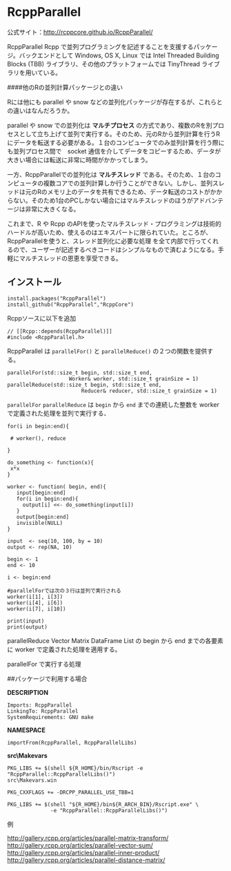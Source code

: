 # RcppParallel

公式サイト：http://rcppcore.github.io/RcppParallel/


RcppParallel Rcpp で並列プログラミングを記述することを支援するパッケージ。バックエンドとして Windows, OS X, Linux では Intel Threaded Building Blocks (TBB) ライブラリ、その他のプラットフォームでは TinyThread ライブラリを用いている。

####他のRの並列計算パッケージとの違い

Rには他にも parallel や snow などの並列化パッケージが存在するが、これらとの違いはなんだろうか。

parallel や snow での並列化は **マルチプロセス** の方式であり、複数のRを別プロセスとして立ち上げて並列で実行する。そのため、元のRから並列計算を行うRにデータを転送する必要がある。１台のコンピュータでのみ並列計算を行う際にも並列プロセス間で　socket 通信を介してデータをコピーするため、データが大きい場合には転送に非常に時間がかかってしまう。

一方、RcppParallelでの並列化は **マルチスレッド** である。そのため、１台のコンピュータの複数コアでの並列計算しか行うことができない。しかし、並列スレッドは元のRのメモリ上のデータを共有できるため、データ転送のコストがかからない。そのため1台のPCしかない場合にはマルチスレッドのほうがアドバンテージは非常に大きくなる。

これまで、R や Rcpp のAPIを使ったマルチスレッド・プログラミングは技術的ハードルが高いため、使えるのはエキスパートに限られていた。ところが、RcppParallelを使うと、スレッド並列化に必要な処理
を全て内部で行ってくれるので、ユーザーが記述するべきコードはシンプルなもので済むようになる。手軽にマルチスレッドの恩恵を享受できる。


## インストール

```
install.packages("RcppParallel")
install_github("RcppParallel","RcppCore")
```

Rcppソースに以下を追加
```
// [[Rcpp::depends(RcppParallel)]]
#include <RcppParallel.h>
```

RcppParallel は `parallelFor()` と `parallelReduce()` の２つの関数を提供する。

```
parallelFor(std::size_t begin, std::size_t end, 
                    Worker& worker, std::size_t grainSize = 1)
parallelReduce(std::size_t begin, std::size_t end, 
                        Reducer& reducer, std::size_t grainSize = 1)
```

`parallelFor` `parallelReduce` は `begin` から `end`  までの連続した整数を worker で定義された処理を並列で実行する、

```
for(i in begin:end){

 # worker(), reduce

}
```

```
do_something <- function(x){
 x*x
}

worker <- function( begin, end){
   input[begin:end]
   for(i in begin:end){
     output[i] <<- do_something(input[i])
   }
   output[begin:end]
   invisible(NULL)
}

input  <- seq(10, 100, by = 10)
output <- rep(NA, 10)

begin <- 1
end <- 10

i <- begin:end

#parallelForでは次の３行は並列で実行される
worker(i[1], i[3])
worker(i[4], i[6])
worker(i[7], i[10])

print(input)
print(output)

```

parallelReduce Vector  Matrix DataFrame List の begin から end までの各要素に worker で定義された処理を適用する。



parallelFor で実行する処理



##パッケージで利用する場合


**DESCRIPTION**

```
Imports: RcppParallel
LinkingTo: RcppParallel
SystemRequirements: GNU make
```
**NAMESPACE**

```
importFrom(RcppParallel, RcppParallelLibs)
```

**src\Makevars**
```
PKG_LIBS += $(shell ${R_HOME}/bin/Rscript -e "RcppParallel::RcppParallelLibs()")
src\Makevars.win

PKG_CXXFLAGS += -DRCPP_PARALLEL_USE_TBB=1

PKG_LIBS += $(shell "${R_HOME}/bin${R_ARCH_BIN}/Rscript.exe" \
              -e "RcppParallel::RcppParallelLibs()")
```






例

http://gallery.rcpp.org/articles/parallel-matrix-transform/
http://gallery.rcpp.org/articles/parallel-vector-sum/
http://gallery.rcpp.org/articles/parallel-inner-product/
http://gallery.rcpp.org/articles/parallel-distance-matrix/